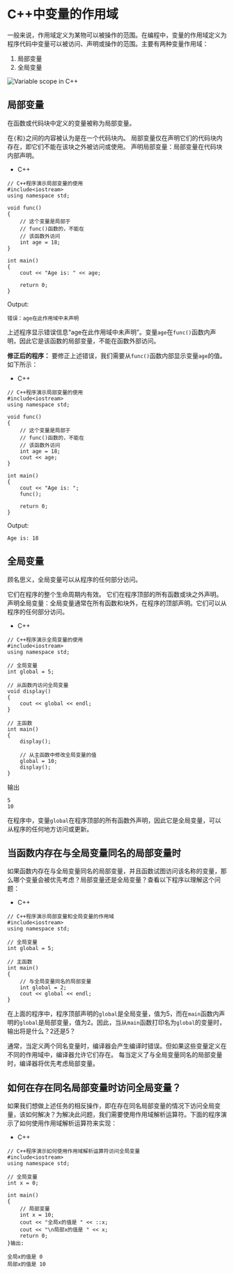 # C++中变量的作用域

一般来说，作用域定义为某物可以被操作的范围。在编程中，变量的作用域定义为程序代码中变量可以被访问、声明或操作的范围。主要有两种变量作用域：

1. 局部变量
2. 全局变量

![Variable scope in C++](https://media.geeksforgeeks.org/wp-content/cdn-uploads/Variable-scope-in-C.png)

## 局部变量

  在函数或代码块中定义的变量被称为局部变量。

  在`{`和`}`之间的内容被认为是在一个代码块内。 局部变量仅在声明它们的代码块内存在，即它们不能在该块之外被访问或使用。 声明局部变量：局部变量在代码块内部声明。

- C++

```
// C++程序演示局部变量的使用
#include<iostream>
using namespace std;

void func()
{
    // 这个变量是局部于
    // func()函数的，不能在
    // 该函数外访问
    int age = 18;
}

int main()
{
    cout << "Age is: " << age;

    return 0;
}
```

Output: 

```
错误：age在此作用域中未声明
```

上述程序显示错误信息“age在此作用域中未声明”。变量`age`在`func()`函数内声明，因此它是该函数的局部变量，不能在函数外部访问。

**修正后的程序：** 要修正上述错误，我们需要从`func()`函数内部显示变量`age`的值。如下所示：

- C++

```
// C++程序演示局部变量的使用
#include<iostream>
using namespace std;

void func()
{
    // 这个变量是局部于
    // func()函数的，不能在
    // 该函数外访问
    int age = 18;
    cout << age;
}

int main()
{
    cout << "Age is: ";
    func();

    return 0;
}
```

Output: 

```
Age is: 18
```

## 全局变量

  顾名思义，全局变量可以从程序的任何部分访问。

  它们在程序的整个生命周期内有效。 它们在程序顶部的所有函数或块之外声明。 声明全局变量：全局变量通常在所有函数和块外，在程序的顶部声明。它们可以从程序的任何部分访问。

- C++

```
// C++程序演示全局变量的使用
#include<iostream>
using namespace std;

// 全局变量
int global = 5;

// 从函数内访问全局变量
void display()
{
    cout << global << endl;
}

// 主函数
int main()
{
    display();

    // 从主函数中修改全局变量的值
    global = 10;
    display();
}
```

输出

```
5
10
```

在程序中，变量`global`在程序顶部的所有函数外声明，因此它是全局变量，可以从程序的任何地方访问或更新。

## 当函数内存在与全局变量同名的局部变量时

如果函数内存在与全局变量同名的局部变量，并且函数试图访问该名称的变量，那么哪个变量会被优先考虑？局部变量还是全局变量？查看以下程序以理解这个问题：

- C++

```
// C++程序演示局部变量和全局变量的作用域
#include<iostream>
using namespace std;

// 全局变量
int global = 5;

// 主函数
int main()
{
    // 与全局变量同名的局部变量
    int global = 2;
    cout << global << endl;
}
```

在上面的程序中，程序顶部声明的`global`是全局变量，值为5，而在`main`函数内声明的`global`是局部变量，值为2。因此，当从`main`函数打印名为`global`的变量时，输出将是什么？2还是5？

通常，当定义两个同名变量时，编译器会产生编译时错误。但如果这些变量定义在不同的作用域中，编译器允许它们存在。 每当定义了与全局变量同名的局部变量时，编译器将优先考虑局部变量。

## 如何在存在同名局部变量时访问全局变量？

如果我们想做上述任务的相反操作，即在存在同名局部变量的情况下访问全局变量，该如何解决？为解决此问题，我们需要使用作用域解析运算符。下面的程序演示了如何使用作用域解析运算符来实现：

- C++

```
// C++程序演示如何使用作用域解析运算符访问全局变量
#include<iostream>
using namespace std;

// 全局变量
int x = 0;

int main()
{
    // 局部变量
    int x = 10;
    cout << "全局x的值是 " << ::x;
    cout << "\n局部x的值是 " << x;
    return 0;
}输出: 
```

```
全局x的值是 0
局部x的值是 10
```